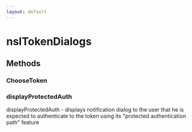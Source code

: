 ```yaml
---
layout: default
---
```


# nsITokenDialogs #

## Methods ##

### ChooseToken ###

### displayProtectedAuth ###

displayProtectedAuth - displays notification dialog to the user 
that he is expected to authenticate to the token using its
"protected authentication path" feature

